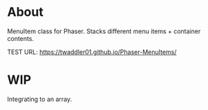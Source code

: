 # About

MenuItem class for Phaser. Stacks different menu items + container contents.

TEST URL: https://twaddler01.github.io/Phaser-MenuItems/

# WIP
Integrating to an array.
